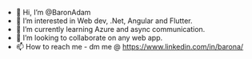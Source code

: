 - 👋 Hi, I’m @BaronAdam
- 👀 I’m interested in Web dev, .Net, Angular and Flutter.
- 🌱 I’m currently learning Azure and async communication.
- 💞️ I’m looking to collaborate on any web app.
- 📫 How to reach me - dm me @ https://www.linkedin.com/in/barona/

<!---
BaronAdam/BaronAdam is a ✨ special ✨ repository because its `README.md` (this file) appears on your GitHub profile.
You can click the Preview link to take a look at your changes.
--->
